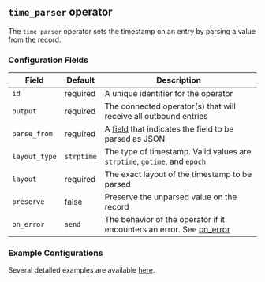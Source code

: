 ## `time_parser` operator

The `time_parser` operator sets the timestamp on an entry by parsing a value from the record.

### Configuration Fields

| Field         | Default    | Description                                                                                     |
| ---           | ---        | ---                                                                                             |
| `id`          | required   | A unique identifier for the operator                                                            |
| `output`      | required   | The connected operator(s) that will receive all outbound entries                                |
| `parse_from`  | required   | A [field](/docs/types/field.md) that indicates the field to be parsed as JSON                   |
| `layout_type` | `strptime` | The type of timestamp. Valid values are `strptime`, `gotime`, and `epoch`                       |
| `layout`      | required   | The exact layout of the timestamp to be parsed                                                  |
| `preserve`    | false      | Preserve the unparsed value on the record                                                       |
| `on_error`    | `send`     | The behavior of the operator if it encounters an error. See [on_error](/docs/types/on_error.md) |


### Example Configurations

Several detailed examples are available [here](/docs/types/timestamp.md).